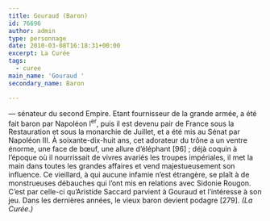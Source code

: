 ```yaml
---
title: Gouraud (Baron)
id: 76696
author: admin
type: personnage
date: 2010-03-08T16:18:31+00:00
excerpt: La Curée
tags:
  - curee
main_name: 'Gouraud '
secondary_name: Baron

---
```

— sénateur du second Empire. Etant fournisseur de la grande armée, a été fait baron par Napoléon l<sup>er</sup>, puis il est devenu pair de France sous la Restauration et sous la monarchie de Juillet, et a été mis au Sénat par Napoléon III. À soixante-dix-huit ans, cet adorateur du trône a un ventre énorme, une face de bœuf, une allure d&rsquo;éléphant [96] ; déjà coquin à l&rsquo;époque où il nourrissait de vivres avariés les troupes impériales, il met la main dans toutes les grandes affaires et vend majestueusement son influence. Ce vieillard, à qui aucune infamie n&rsquo;est étrangère, se plaît à de monstrueuses débauches qui l&rsquo;ont mis en relations avec Sidonie Rougon. C&rsquo;est par celle-ci qu&rsquo;Aristide Saccard parvient à Gouraud et l&rsquo;intéresse à son jeu. Dans les dernières années, le vieux baron devient podagre [279]. _(La Curée.)_
